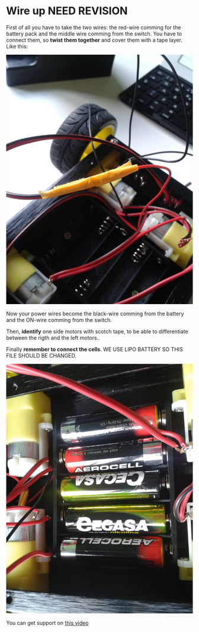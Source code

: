 # Wire up NEED REVISION


First of all you have to take the two wires: the red-wire comming for the battery pack and the middle wire comming from the switch. You have to connect them, so **twist them together** and cover them with a tape layer.
Like this:

![twisted wires](../img/assembly_img/a_twisted.jpg)

Now your power wires become the black-wire comming from the battery and the ON-wire comming from the switch.

Then, **identify** one side motors with scotch tape, to be able to differentiate between the rigth and the left motors..

Finally **remember to connect the cells**. WE USE LIPO BATTERY SO THIS FILE SHOULD BE CHANGED.

![cells](../img/assembly_img/a_cells.jpg)

You can get support on [this video](https://www.youtube.com/watch?v=P4xuYb412G4)
